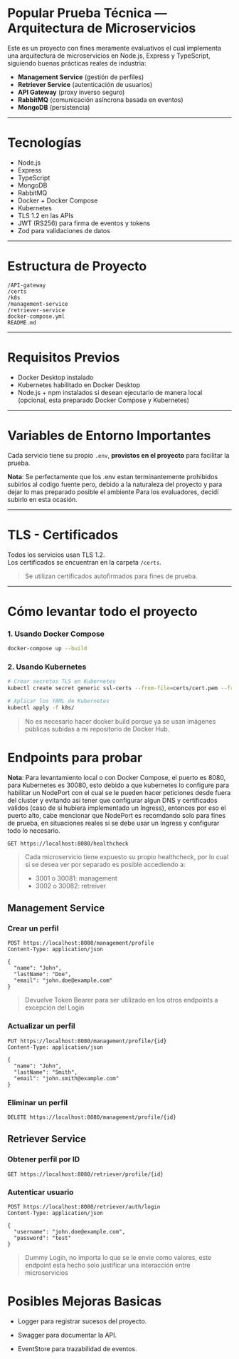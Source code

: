 # Popular Prueba Técnica — Arquitectura de Microservicios

Este es un proyecto con fines meramente evaluativos el cual implementa una arquitectura de microservicios en Node.js, Express y TypeScript, siguiendo buenas prácticas reales de industria:

- **Management Service** (gestión de perfiles)
- **Retriever Service** (autenticación de usuarios)
- **API Gateway** (proxy inverso seguro)
- **RabbitMQ** (comunicación asíncrona basada en eventos)
- **MongoDB** (persistencia)

---

# Tecnologías

- Node.js
- Express
- TypeScript
- MongoDB
- RabbitMQ
- Docker + Docker Compose
- Kubernetes
- TLS 1.2 en las APIs
- JWT (RS256) para firma de eventos y tokens
- Zod para validaciones de datos

---

# Estructura de Proyecto

```
/API-gateway
/certs
/k8s
/management-service
/retriever-service
docker-compose.yml
README.md
```

---

# Requisitos Previos

- Docker Desktop instalado
- Kubernetes habilitado en Docker Desktop
- Node.js + npm instalados si desean ejecutarlo de manera local (opcional, esta preparado Docker Compose y Kubernetes)

---

# Variables de Entorno Importantes

Cada servicio tiene su propio `.env`, **provistos en el proyecto** para facilitar la prueba.

**Nota**: Se perfectamente que los .env estan terminantemente prohibidos subirlos al codigo fuente pero, debido a la naturaleza del proyecto y para dejar lo mas preparado posible el ambiente
Para los evaluadores, decidí subirlo en esta ocasión.

---

# TLS - Certificados

Todos los servicios usan TLS 1.2.  
Los certificados se encuentran en la carpeta `/certs`.

> Se utilizan certificados autofirmados para fines de prueba.

---

# Cómo levantar todo el proyecto

### 1. Usando Docker Compose

```bash
docker-compose up --build
```

### 2. Usando Kubernetes

```bash
# Crear secretos TLS en Kubernetes
kubectl create secret generic ssl-certs --from-file=certs/cert.pem --from-file=certs/key.pem

# Aplicar los YAML de Kubernetes
kubectl apply -f k8s/
```

> No es necesario hacer docker build porque ya se usan imágenes públicas subidas a mi repositorio de Docker Hub.

# Endpoints para probar

**Nota**: Para levantamiento local o con Docker Compose, el puerto es 8080, para Kubernetes es 30080, esto debido a que kubernetes lo configure para habilitar un NodePort con el cual se le pueden hacer peticiones desde fuera del cluster y evitando asi tener que configurar algun DNS y certificados validos (caso de si hubiera implementado un Ingress), entonces por eso el puerto alto, cabe mencionar que NodePort es recomdando solo para fines de prueba, en situaciones reales si se debe usar un Ingress y configurar todo lo necesario.

```
GET https://localhost:8080/healthcheck
```

> Cada microservicio tiene expuesto su propio healthcheck, por lo cual si se desea ver por separado es posible accediendo a:
>
> - 3001 o 30081: management
> - 3002 o 30082: retreiver

## Management Service

### Crear un perfil

```
POST https://localhost:8080/management/profile
Content-Type: application/json

{
  "name": "John",
  "lastName": "Doe",
  "email": "john.doe@example.com"
}
```

> Devuelve Token Bearer para ser utilizado en los otros endpoints a excepción del Login

### Actualizar un perfil

```
PUT https://localhost:8080/management/profile/{id}
Content-Type: application/json

{
  "name": "John",
  "lastName": "Smith",
  "email": "john.smith@example.com"
}
```

### Eliminar un perfil

```
DELETE https://localhost:8080/management/profile/{id}
```

## Retriever Service

### Obtener perfil por ID

```
GET https://localhost:8080/retriever/profile/{id}
```

### Autenticar usuario

```
POST https://localhost:8080/retriever/auth/login
Content-Type: application/json

{
  "username": "john.doe@example.com",
  "password": "test"
}
```

> Dummy Login, no importa lo que se le envie como valores, este endpoint esta hecho solo justificar una interacción entre microservicios

# Posibles Mejoras Basicas

- Logger para registrar sucesos del proyecto.

- Swagger para documentar la API.

- EventStore para trazabilidad de eventos.

